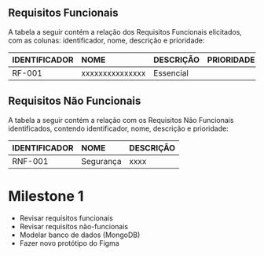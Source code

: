 ## Requisitos Funcionais

A tabela a seguir contém a relação dos Requisitos Funcionais elicitados, com as colunas: identificador, nome, descrição e prioridade:

| IDENTIFICADOR | NOME | DESCRIÇÃO | PRIORIDADE |
:---|:---|:---|:---|
RF-001|xxxxxxxxxxxxxxx| Essencial |



## Requisitos Não Funcionais
A tabela a seguir contém a relação com os Requisitos Não Funcionais identificados, contendo identificador, nome, descrição e prioridade:

| IDENTIFICADOR | NOME | DESCRIÇÃO |
|:---|:---|:---|
RNF-001|Segurança|xxxx|




# Milestone 1
- Revisar requisitos funcionais
- Revisar requisitos não-funcionais
- Modelar banco de dados (MongoDB)
- Fazer novo protótipo do Figma
